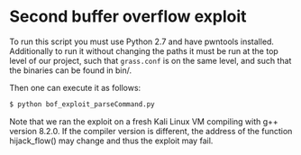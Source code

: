 # Second buffer overflow exploit

To run this script you must use Python 2.7 and have pwntools installed.
Additionally to run it without changing the paths it must be run at the top level of our project, such that `grass.conf` is on the same level, and such that the binaries can be found in bin/.

Then one can execute it as follows:

```bash
$ python bof_exploit_parseCommand.py
```

Note that we ran the exploit on a fresh Kali Linux VM compiling with g++ version 8.2.0. If the compiler version is different, the address of the function hijack_flow() may change and thus the exploit may fail.

